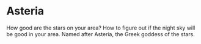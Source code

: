 # Asteria
How good are the stars on your area? How to figure out if the night sky will be good in your area. Named after Asteria, the Greek goddess of the stars.
